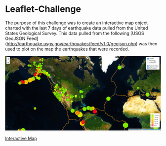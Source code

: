 # Leaflet-Challenge

The purpose of this challenge was to create an interactive map object charted with the last 7 days of earthquake data pulled from the United States Geological Survey. This data pulled from the following [USGS GeoJSON Feed] (http://earthquake.usgs.gov/earthquakes/feed/v1.0/geojson.php) was then used to plot on the map the earthquakes that were recorded.

<img src="/Images/Map.png" alt="Example of Project" title="Example of Finished Output">

<a href="StarterCode/index.html">Interactive Map</a>

